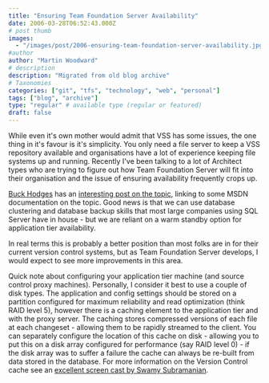```yaml
---
title: "Ensuring Team Foundation Server Availability"
date: 2006-03-28T06:52:43.000Z
# post thumb
images:
  - "/images/post/2006-ensuring-team-foundation-server-availability.jpg"
#author
author: "Martin Woodward"
# description
description: "Migrated from old blog archive"
# Taxonomies
categories: ["git", "tfs", "technology", "web", "personal"]
tags: ["blog", "archive"]
type: "regular" # available type (regular or featured)
draft: false
---
```

While even it's own mother would admit that VSS has some issues, the one thing in it's favour is it's simplicity.  You only need a file server to keep a VSS repository available and organisations have a lot of experience keeping file systems up and running.  Recently I've been talking to a lot of Architect types who are trying to figure out how Team Foundation Server will fit into their organisation and the issue of ensuring availability frequently crops up.

[Buck Hodges](http://blogs.msdn.com/buckh/) has an [interesting post on the topic](http://blogs.msdn.com/buckh/archive/2006/03/27/562031.aspx), linking to some MSDN documentation on the topic.  Good news is that we can use database clustering and database backup skills that most large companies using SQL Server have in house - but we are reliant on a warm standby option for application tier availability.

In real terms this is probably a better position than most folks are in for their current version control systems, but as Team Foundation Server develops, I would expect to see more improvements in this area.

Quick note about configuring your application tier machine (and source control proxy machines).  Personally, I consider it best to use a couple of disk types.  The application and config settings should be stored on a partition configured for maximum reliability and read optimization (think RAID level 5), however there is a caching element to the application tier and with the proxy server.  The caching stores compressed versions of each file at each changeset - allowing them to be rapidly streamed to the client.  You can separately configure the location of this cache on disk - allowing you to put this on a disk array configured for performance (say RAID level 0) - if the disk array was to suffer a failure the cache can always be re-built from data stored in the database.  For more information on the Version Control cache see an [excellent screen cast by Swamy Subramanian](http://go.microsoft.com/fwlink/?LinkId=62788).
